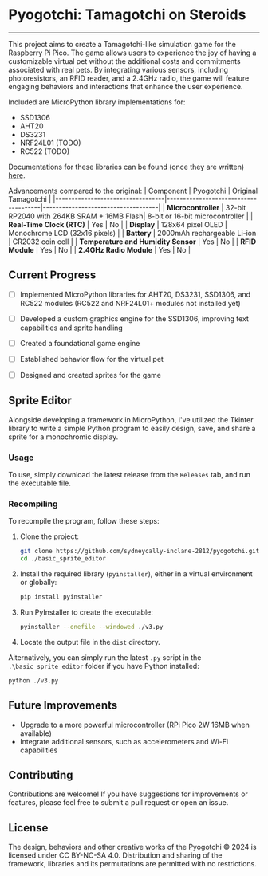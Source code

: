 # Pyogotchi: Tamagotchi on Steroids
---
This project aims to create a Tamagotchi-like simulation game for the Raspberry Pi Pico. The game allows users to experience the joy of having a customizable virtual pet without the additional costs and commitments associated with real pets. By integrating various sensors, including photoresistors, an RFID reader, and a 2.4GHz radio, the game will feature engaging behaviors and interactions that enhance the user experience.


Included are MicroPython library implementations for:
- SSD1306
- AHT20
- DS3231
- NRF24L01 (TODO)
- RC522 (TODO)


Documentations for these libraries can be found (once they are written) [here](google.com). 


Advancements compared to the original:
| Component                        | Pyogotchi                         | Original Tamagotchi                |
|----------------------------------|--------------------------------------|------------------------------------|
| **Microcontroller**              | 32-bit RP2040 with 264KB SRAM + 16MB Flash| 8-bit or 16-bit microcontroller    |
| **Real-Time Clock (RTC)**        | Yes                                  | No                                 |
| **Display**                      | 128x64 pixel OLED                     | Monochrome LCD (32x16 pixels)     |
| **Battery**                      | 2000mAh rechargeable Li-ion          | CR2032 coin cell                   |
| **Temperature and Humidity Sensor** | Yes                              | No                                 |
| **RFID Module**                 | Yes                                  | No                                 |
| **2.4GHz Radio Module**         | Yes                                  | No                                 |

## Current Progress
- [ ] Implemented MicroPython libraries for AHT20, DS3231, SSD1306, and RC522 modules (RC522 and NRF24L01+ modules not installed yet)
- [ ] Developed a custom graphics engine for the SSD1306, improving text capabilities and sprite handling
- [ ] Created a foundational game engine
- [ ] Established behavior flow for the virtual pet
- [ ] Designed and created sprites for the game


## Sprite Editor

Alongside developing a framework in MicroPython, I've utilized the Tkinter library to write a simple Python program to easily design, save, and share a sprite for a monochromic display.

### Usage

To use, simply download the latest release from the `Releases` tab, and run the executable file.

### Recompiling

To recompile the program, follow these steps:

1. Clone the project:
   ```sh
   git clone https://github.com/sydneycally-inclane-2812/pyogotchi.git
   cd ./basic_sprite_editor
   ```

2. Install the required library (`pyinstaller`), either in a virtual environment or globally:
   ```sh
   pip install pyinstaller
   ```

3. Run PyInstaller to create the executable:
   ```sh
   pyinstaller --onefile --windowed ./v3.py
   ```

4. Locate the output file in the `dist` directory.

Alternatively, you can simply run the latest `.py` script in the `.\basic_sprite_editor` folder if you have Python installed:
   ```sh
   python ./v3.py
   ```

## Future Improvements
- Upgrade to a more powerful microcontroller (RPi Pico 2W 16MB when available)
- Integrate additional sensors, such as accelerometers and Wi-Fi capabilities

## Contributing
Contributions are welcome! If you have suggestions for improvements or features, please feel free to submit a pull request or open an issue.

## License
The design, behaviors and other creative works of the Pyogotchi © 2024 is licensed under CC BY-NC-SA 4.0. Distribution and sharing of the framework, libraries and its permutations are permitted with no restrictions.

